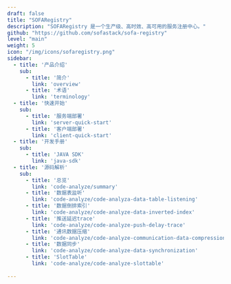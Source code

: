 ```yaml
---
draft: false
title: "SOFARegistry"
description: "SOFARegistry 是一个生产级、高时效、高可用的服务注册中心。"
github: "https://github.com/sofastack/sofa-registry"
level: "main"
weight: 5
icon: "/img/icons/sofaregistry.png"
sidebar:
  - title: '产品介绍'
    sub:
      - title: '简介'
        link: 'overview'
      - title: '术语'
        link: 'terminology'
  - title: '快速开始'
    sub:
      - title: '服务端部署'
        link: 'server-quick-start'
      - title: '客户端部署'
        link: 'client-quick-start'
  - title: '开发手册'
    sub:
      - title: 'JAVA SDK'
        link: 'java-sdk'
  - title: '源码解析'
    sub:
      - title: '总览'
        link: 'code-analyze/summary'
      - title: '数据表监听'
        link: 'code-analyze/code-analyza-data-table-listening'
      - title: '数据倒排索引'
        link: 'code-analyze/code-analyze-data-inverted-index'
      - title: '推送延迟trace'
        link: 'code-analyze/code-analyze-push-delay-trace'
      - title: '通讯数据压缩'
        link: 'code-analyze/code-analyze-communication-data-compression' 
      - title: '数据同步'
        link: 'code-analyze/code-analyze-data-synchronization' 
      - title: 'SlotTable'
        link: 'code-analyze/code-analyze-slottable' 
        
---
```

